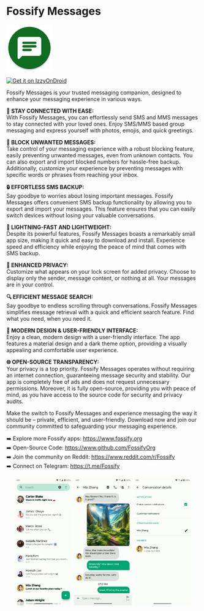 # Fossify Messages
<img alt="Logo" src="graphics/icon.webp" width="120" />

<a href="https://apt.izzysoft.de/fdroid/index/apk/org.fossify.messages"><img src="https://gitlab.com/IzzyOnDroid/repo/-/raw/master/assets/IzzyOnDroid.png" alt="Get it on IzzyOnDroid" height=80/></a>

Fossify Messages is your trusted messaging companion, designed to enhance your messaging experience in various ways.

**📱 STAY CONNECTED WITH EASE:**  
With Fossify Messages, you can effortlessly send SMS and MMS messages to stay connected with your loved ones. Enjoy SMS/MMS based group messaging and express yourself with photos, emojis, and quick greetings.

**🚫 BLOCK UNWANTED MESSAGES:**  
Take control of your messaging experience with a robust blocking feature, easily preventing unwanted messages, even from unknown contacts. You can also export and import blocked numbers for hassle-free backup. Additionally, customize your experience by preventing messages with specific words or phrases from reaching your inbox.

**🔒 EFFORTLESS SMS BACKUP:**  
Say goodbye to worries about losing important messages. Fossify Messages offers convenient SMS backup functionality by allowing you to export and import your messages. This feature ensures that you can easily switch devices without losing your valuable conversations.

**🚀 LIGHTNING-FAST AND LIGHTWEIGHT:**  
Despite its powerful features, Fossify Messages boasts a remarkably small app size, making it quick and easy to download and install. Experience speed and efficiency while enjoying the peace of mind that comes with SMS backup.

**🔐 ENHANCED PRIVACY:**  
Customize what appears on your lock screen for added privacy. Choose to display only the sender, message content, or nothing at all. Your messages are in your control.

**🔍 EFFICIENT MESSAGE SEARCH:**  
Say goodbye to endless scrolling through conversations. Fossify Messages simplifies message retrieval with a quick and efficient search feature. Find what you need, when you need it.

**🌈 MODERN DESIGN & USER-FRIENDLY INTERFACE:**  
Enjoy a clean, modern design with a user-friendly interface. The app features a material design and a dark theme option, providing a visually appealing and comfortable user experience.

**🌐 OPEN-SOURCE TRANSPARENCY:**  
Your privacy is a top priority. Fossify Messages operates without requiring an internet connection, guaranteeing message security and stability. Our app is completely free of ads and does not request unnecessary permissions. Moreover, it is fully open-source, providing you with peace of mind, as you have access to the source code for security and privacy audits.

Make the switch to Fossify Messages and experience messaging the way it should be – private, efficient, and user-friendly. Download now and join our community committed to safeguarding your messaging experience.

➡️ Explore more Fossify apps: https://www.fossify.org<br>
➡️ Open-Source Code: https://www.github.com/FossifyOrg<br>
➡️ Join the community on Reddit: https://www.reddit.com/r/Fossify<br>
➡️ Connect on Telegram: https://t.me/Fossify

<div align="center">
<img alt="App image" src="fastlane/metadata/android/en-US/images/phoneScreenshots/1_en-US.png" width="30%">
<img alt="App image" src="fastlane/metadata/android/en-US/images/phoneScreenshots/2_en-US.png" width="30%">
<img alt="App image" src="fastlane/metadata/android/en-US/images/phoneScreenshots/3_en-US.png" width="30%">
</div>

